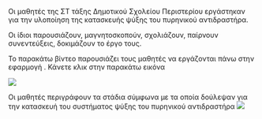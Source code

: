 Οι μαθητές της ΣΤ τάξης Δημοτικού Σχολείου Περιστερίου εργάστηκαν για την υλοποίηση της κατασκευής ψύξης του πυρηνικού αντιδραστήρα.

Οι ίδιοι παρουσιάζουν, μαγνητοσκοπούν, σχολιάζουν, παίρνουν συνεντεύξεις, δοκιμάζουν το έργο τους.

Το παρακάτω βίντεο παρουσιάζει τους μαθητές να εργάζονται πάνω στην εφαρμογή . Κάνετε κλικ στην παρακάτω εικόνα

[![](http://img.youtube.com/vi/51hU4ctajF0/0.jpg)](http://www.youtube.com/watch?v=51hU4ctajF0 "Σύστημα ψύξης πυρηνικού αντιδραστήρα")

Οι μαθητές περιγράφουν τα στάδια σύμφωνα με τα οποία δούλεψαν για την κατασκευή του συστήματος ψύξης του πυρηνικού αντιδραστήρα
[![](http://img.youtube.com/vi/ll8mbezZOoM/0.jpg)](http://www.youtube.com/watch?v=ll8mbezZOoM "Τα στάδια κατασκευής του συστήματος ψύξης πυρηνικού αντιδραστήρα")
